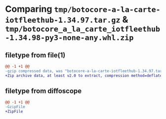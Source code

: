 # Comparing `tmp/botocore-a-la-carte-iotfleethub-1.34.97.tar.gz` & `tmp/botocore_a_la_carte_iotfleethub-1.34.98-py3-none-any.whl.zip`

## filetype from file(1)

```diff
@@ -1 +1 @@
-gzip compressed data, was "botocore-a-la-carte-iotfleethub-1.34.97.tar", last modified: Fri May  3 01:04:40 2024, max compression
+Zip archive data, at least v2.0 to extract, compression method=deflate
```

## filetype from diffoscope

```diff
@@ -1 +1 @@
-GzipFile
+ZipFile
```

